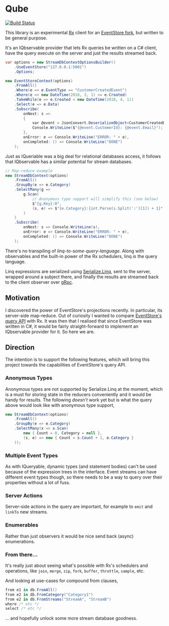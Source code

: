 # Qube
[![Build Status](https://dev.azure.com/jasonkstevens/PuzzleBox/_apis/build/status/JasonKStevens.QbservableProvider?branchName=master)](https://dev.azure.com/jasonkstevens/PuzzleBox/_build/latest?definitionId=7&branchName=master)

This library is an experimental [Rx](https://github.com/dotnet/reactive) client for an [EventStore fork](https://github.com/JasonKStevens/EventStoreRx), but written to be general purpose.

It's an IQbservable provider that lets Rx queries be written on a C# client, have the query execute on the server and just the results streamed back.

```c#
var options = new StreamDbContextOptionsBuilder()
    .UseEventStore("127.0.0.1:5001")
    .Options;

new EventStoreContext(options)
    .FromAll()
    .Where(e => e.EventType == "CustomerCreatedEvent")
    .Where(e => new DateTime(2018, 3, 1) <= e.Created)
    .TakeWhile(e => e.Created < new DateTime(2018, 4, 1))
    .Select(e => e.Data)
    .Subscribe(
        onNext: s =>
        {
            var @event = JsonConvert.DeserializeObject<CustomerCreatedEvent>(s);
            Console.WriteLine($"{@event.CustomerId}: {@event.Email}");
        },
        onError: e => Console.WriteLine("ERROR: " + e),
        onCompleted: () => Console.WriteLine("DONE")
    );
```

Just as IQueriable was a big deal for relational databases access, it follows that IQbservable has a similar potential for stream databases.

```c#
// Map-reduce example
new StreamDbContext(options)
    .FromAll()
    .GroupBy(e => e.Category)
    .SelectMany(g =>
        g.Scan(
            // Anonymous type support will simplify this (see below)
            $"{g.Key}:0",
            (s, e) => $"{e.Category}:{int.Parse(s.Split(':')[1]) + 1}"
        )   
    )
    .Subscribe(
        onNext: s => Console.WriteLine(s),
        onError: e => Console.WriteLine("ERROR: " + e),
        onCompleted: () => Console.WriteLine("DONE")
    );
```

There's no transpiling of _linq-to-some-query-language_. Along with observables and the built-in power of the Rx schedulers, linq _is_ the query language.

Linq expressions are serialized using [Serialize.Linq](https://github.com/esskar/Serialize.Linq), sent to the server, wrapped around a subject there, and finally the results are streamed back to the client observer over [gRpc](https://grpc.io/).

## Motivation
I discovered the power of EventStore's projections recently.  In particular, its server-side map-reduce.  Out of curiosity I wanted to compare [EventStore's query API](https://eventstore.org/docs/projections/user-defined-projections/index.html) with Rx. It was then that I realised that since EventStore was written in C#, it would be fairly straight-forward to implement an IQbservable provider for it. So here we are.

## Direction
The intention is to support the following features, which will bring this project towards the capabilities of EventStore's query API.

### Anonymous Types
Anonymous types are not supported by Serialize.Linq at the moment, which is a must for storing state in the reducers conveniently and it would be handy for results. The following _doesn't_ work yet but is what the query above would look like with anonymous type support,

```c#
new StreamDbContext(options)
    .FromAll()
    .GroupBy(e => e.Category)
    .SelectMany(x => x.Scan(
        new { Count = 0, Category = null },
        (s, e) => new { Count = s.Count + 1, e.Category }
    ));
```

### Multiple Event Types
As with IQueryable, dynamic types (and statement bodies) can't be used because of the expression trees in the interface.  Event streams can have different event types though, so there needs to be a way to query over their properties without a lot of fuss.

### Server Actions
Server-side actions in the query are important, for example to `emit` and `linkTo` new streams.

### Enumerables
Rather than just observers it would be nice send back (async) enumerations.

### From there...
It's really just about seeing what's possible with Rx's schedulers and operations, like `join`, `merge`, `zip`, `fork`, `buffer`, `throttle`, `sample`, etc.

And looking at use-cases for compound from clauses,

```c#
from e1 in db.FromAll()
from e2 in db.FromCategory("Category1")
from e2 in db.FromStreams("StreamA", "StreamB")
where /* etc */
select /* etc */
```

... and hopefully unlock some more stream database goodness.
